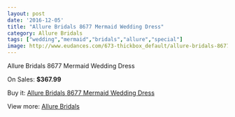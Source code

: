 ```yaml
---
layout: post
date: '2016-12-05'
title: "Allure Bridals 8677 Mermaid Wedding Dress"
category: Allure Bridals
tags: ["wedding","mermaid","bridals","allure","special"]
image: http://www.eudances.com/673-thickbox_default/allure-bridals-8677-mermaid-wedding-dress.jpg
---
```

Allure Bridals 8677 Mermaid Wedding Dress

On Sales: **$367.99**
<a href="https://www.eudances.com/en/allure-bridals/211-allure-bridals-8677-mermaid-wedding-dress.html"><amp-img layout="responsive" width="600" height="600" src="//www.eudances.com/673-thickbox_default/allure-bridals-8677-mermaid-wedding-dress.jpg" alt="Allure Bridals 8677 Mermaid Wedding Dress 0" /></a>
<a href="https://www.eudances.com/en/allure-bridals/211-allure-bridals-8677-mermaid-wedding-dress.html"><amp-img layout="responsive" width="600" height="600" src="//www.eudances.com/674-thickbox_default/allure-bridals-8677-mermaid-wedding-dress.jpg" alt="Allure Bridals 8677 Mermaid Wedding Dress 1" /></a>

Buy it: [Allure Bridals 8677 Mermaid Wedding Dress](https://www.eudances.com/en/allure-bridals/211-allure-bridals-8677-mermaid-wedding-dress.html "Allure Bridals 8677 Mermaid Wedding Dress")

View more: [Allure Bridals](https://www.eudances.com/en/2-allure-bridals "Allure Bridals")